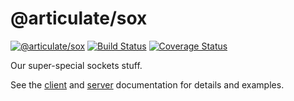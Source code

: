 # @articulate/sox
[![@articulate/sox](https://img.shields.io/npm/v/@articulate/sox.svg)](https://www.npmjs.com/package/@articulate/sox)
[![Build Status](https://travis-ci.org/articulate/sox.svg?branch=master)](https://travis-ci.org/articulate/sox)
[![Coverage Status](https://coveralls.io/repos/github/articulate/sox/badge.svg?branch=master)](https://coveralls.io/github/articulate/sox?branch=master)

Our super-special sockets stuff.

See the [client](https://github.com/articulate/sox/blob/master/docs/client.md) and [server](https://github.com/articulate/sox/blob/master/docs/server.md) documentation for details and examples.
